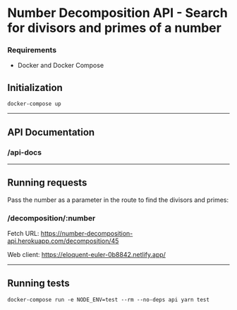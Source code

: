 # Number Decomposition API - Search for divisors and primes of a number

### Requirements

- Docker and Docker Compose

## **Initialization**

```
docker-compose up
```

---

## API Documentation

### **/api-docs**

---

## **Running requests**

Pass the number as a parameter in the route
to find the divisors and primes:

### **/decomposition/:number**

Fetch URL: https://number-decomposition-api.herokuapp.com/decomposition/45

Web client: https://eloquent-euler-0b8842.netlify.app/

---

## **Running tests**

```
docker-compose run -e NODE_ENV=test --rm --no-deps api yarn test
```
